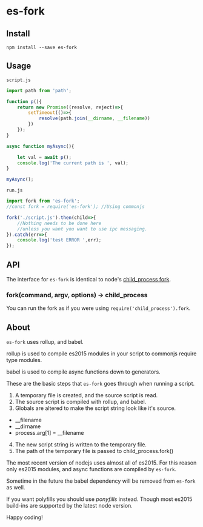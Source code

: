 es-fork
=======

Install
-------

`npm install --save es-fork`

Usage
-----

`script.js`

```javascript
import path from 'path';

function p(){
    return new Promise((resolve, reject)=>{
        setTimeout(()=>{
            resolve(path.join(__dirname, __filename))
        })
    });
}

async function myAsync(){

    let val = await p();
    console.log('The current path is ', val);
}

myAsync();
```

`run.js`

```javascript
import fork from 'es-fork';
//const fork = require('es-fork'); //Using commonjs

fork('./script.js').then(child=>{
    //Nothing needs to be done here
    //unless you want you want to use ipc messaging.
}).catch(err=>{
    console.log('test ERROR ',err);
});
```

API
---

The interface for `es-fork` is identical to node's [child_process fork](https://nodejs.org/api/child_process.html#child_process_child_process_fork_modulepath_args_options).

### fork(command, argv, options) -> child_process

You can run the fork as if you were using `require('child_process').fork`.

About
-----

`es-fork` uses rollup, and babel.

rollup is used to compile es2015 modules in your script to commonjs require type modules.

babel is used to compile async functions down to generators.

These are the basic steps that `es-fork` goes through when running a script.

1. A temporary file is created, and the source script is read.
2. The source script is compiled with rollup, and babel.
3. Globals are altered to make the script string look like it's source.
 * __filename
 * __dirname
 * process.arg[1] = __filename
4. The new script string is written to the temporary file.
5. The path of the temporary file is passed to child_process.fork()

The most recent version of nodejs uses almost all of es2015. For this reason only es2015 modules, and async functions are compiled by `es-fork`.

Sometime in the future the babel dependency will be removed from `es-fork` as well.

If you want polyfills you should use *ponyfills* instead. Though most es2015 build-ins are supported by the latest node version.

Happy coding!
